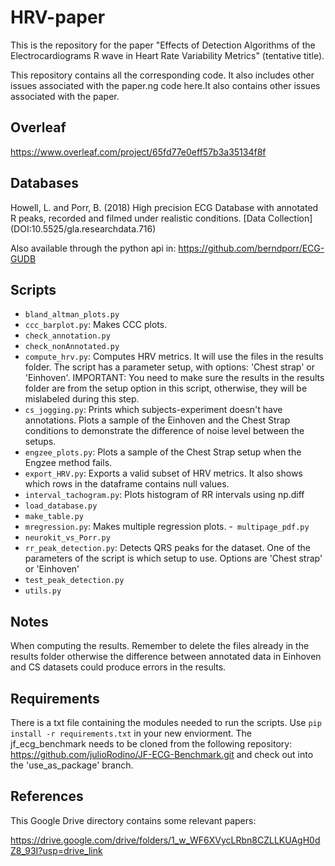# HRV-paper

This is the repository for the paper "Effects of Detection Algorithms of the Electrocardiograms R wave in Heart Rate Variability Metrics" (tentative title). 

This repository contains all the corresponding code. It also includes other issues associated with the paper.ng code here.It also contains other issues associated with the paper.


## Overleaf 

https://www.overleaf.com/project/65fd77e0eff57b3a35134f8f

## Databases

Howell, L. and Porr, B. (2018) High precision ECG Database with annotated R peaks, recorded and filmed under realistic conditions. [Data Collection] (DOI:10.5525/gla.researchdata.716)

Also available through the python api in: https://github.com/berndporr/ECG-GUDB

## Scripts

- ```bland_altman_plots.py```
- ```ccc_barplot.py```: Makes CCC plots.
- ```check_annotation.py```
- ```check_nonAnnotated.py```
- ```compute_hrv.py```:  Computes HRV metrics. It will use the files in the results folder. The script has a parameter setup, with options: 'Chest strap' or 'Einhoven'. IMPORTANT: You need to make sure the results in the results folder are from the setup option in this script, otherwise, they will be mislabeled during this step.
- ```cs_jogging.py```: Prints which subjects-experiment doesn't have annotations. Plots a sample of the Einhoven and the Chest Strap conditions to demonstrate the difference of noise level between the setups.
- ```engzee_plots.py```: Plots a sample of the Chest Strap setup when the Engzee method fails.
- ```export_HRV.py```: Exports a valid subset of HRV metrics. It also shows which rows in the dataframe contains null values.
- ```interval_tachogram.py```: Plots histogram of RR intervals using np.diff
- ```load_database.py```
- ```make_table.py```
- ```mregression.py```: Makes multiple regression plots.
-``` multipage_pdf.py```
- ```neurokit_vs_Porr.py```
- ```rr_peak_detection.py```:  Detects QRS peaks for the dataset. One of the parameters of the script is which setup to use. Options are 'Chest strap' or 'Einhoven'
- ```test_peak_detection.py```
- ```utils.py```

## Notes

When computing the results. Remember to delete the files already in the results folder otherwise the difference between annotated data in Einhoven and CS datasets could produce errors in the results.

## Requirements

There is a txt file containing the modules needed to run the scripts. Use `pip install -r requirements.txt` in your new enviorment.
The jf_ecg_benchmark needs to be cloned from the following repository: https://github.com/julioRodino/JF-ECG-Benchmark.git and check out into the 'use_as_package' branch.

## References

This Google Drive directory contains some relevant papers:

https://drive.google.com/drive/folders/1_w_WF6XVycLRbn8CZLLKUAgH0dZ8_93I?usp=drive_link
